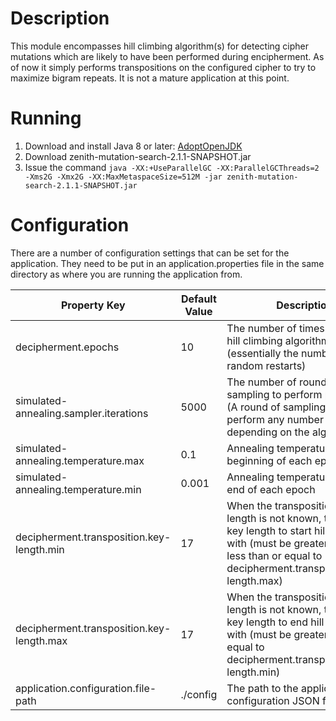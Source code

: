 # Description
This module encompasses hill climbing algorithm(s) for detecting cipher mutations which are likely to have been performed during encipherment.  As of now it simply performs transpositions on the configured cipher to try to maximize bigram repeats.  It is not a mature application at this point.

# Running
1. Download and install Java 8 or later: [AdoptOpenJDK](https://adoptopenjdk.net/)
2. Download zenith-mutation-search-2.1.1-SNAPSHOT.jar
3. Issue the command `java -XX:+UseParallelGC -XX:ParallelGCThreads=2 -Xms2G -Xmx2G -XX:MaxMetaspaceSize=512M -jar zenith-mutation-search-2.1.1-SNAPSHOT.jar`

# Configuration
There are a number of configuration settings that can be set for the application.  They need to be put in an application.properties file in the same directory as where you are running the application from.

Property Key | Default Value | Description
--- | --- | ---
decipherment.epochs | 10 | The number of times to run the hill climbing algorithm (essentially the number of random restarts) 
simulated-annealing.sampler.iterations | 5000 | The number of rounds of sampling to perform per epoch (A round of sampling can itself perform any number of samples depending on the algorithm)
simulated-annealing.temperature.max | 0.1 | Annealing temperature at the beginning of each epoch
simulated-annealing.temperature.min | 0.001 | Annealing temperature at the end of each epoch
decipherment.transposition.key-length.min | 17 | When the transposition key length is not known, this is the key length to start hill climbing with (must be greater than 1 and less than or equal to decipherment.transposition.key-length.max)
decipherment.transposition.key-length.max | 17 | When the transposition key length is not known, this is the key length to end hill climbing with (must be greater than or equal to decipherment.transposition.key-length.min)
application.configuration.file-path | ./config | The path to the application configuration JSON file